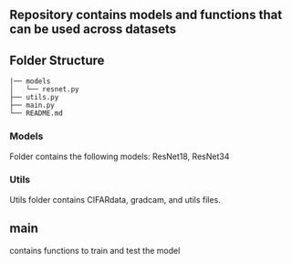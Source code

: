 ## Repository contains models and functions that can be used across datasets


## Folder Structure  
```
|── models
│   └── resnet.py  
├── utils.py
├── main.py
└── README.md
```


### Models  
Folder contains the following models: ResNet18, ResNet34  


### Utils  
Utils folder contains CIFARdata, gradcam, and utils files.

## main  
contains functions to train and test the model
